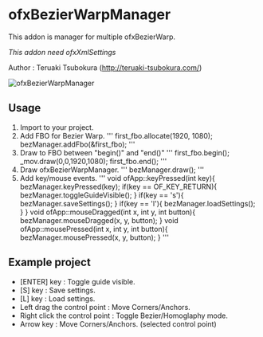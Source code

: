 # ofxBezierWarpManager

This addon is manager for multiple ofxBezierWarp.

*This addon need ofxXmlSettings*

Author : Teruaki Tsubokura (<http://teruaki-tsubokura.com/>)

![ofxBezierWarpManager](https://github.com/TsubokuLab/ofxBezierWarpManager/raw/master/screenshot/ofxBezierWarpManager.png)

## Usage
1. Import to your project.
2. Add FBO for Bezier Warp.
'''
first_fbo.allocate(1920, 1080);
bezManager.addFbo(&first_fbo);
'''
3. Draw to FBO between "begin()" and "end()"
'''
first_fbo.begin();
_mov.draw(0,0,1920,1080);
first_fbo.end();
'''
4. Draw ofxBezierWarpManager.
'''
bezManager.draw();
'''
5. Add key/mouse events.
'''
void ofApp::keyPressed(int key){
    bezManager.keyPressed(key);
    if(key == OF_KEY_RETURN){
        bezManager.toggleGuideVisible();
    }
    if(key == 's'){
        bezManager.saveSettings();
    }
    if(key == 'l'){
        bezManager.loadSettings();
    }
}
void ofApp::mouseDragged(int x, int y, int button){
    bezManager.mouseDragged(x, y, button);
}
void ofApp::mousePressed(int x, int y, int button){
    bezManager.mousePressed(x, y, button);
}
'''

## Example project
* [ENTER] key : Toggle guide visible.
* [S] key : Save settings.
* [L] key : Load settings.
* Left drag the control point : Move Corners/Anchors.
* Right click the control point : Toggle Bezier/Homoglaphy mode.
* Arrow key : Move Corners/Anchors. (selected control point)
